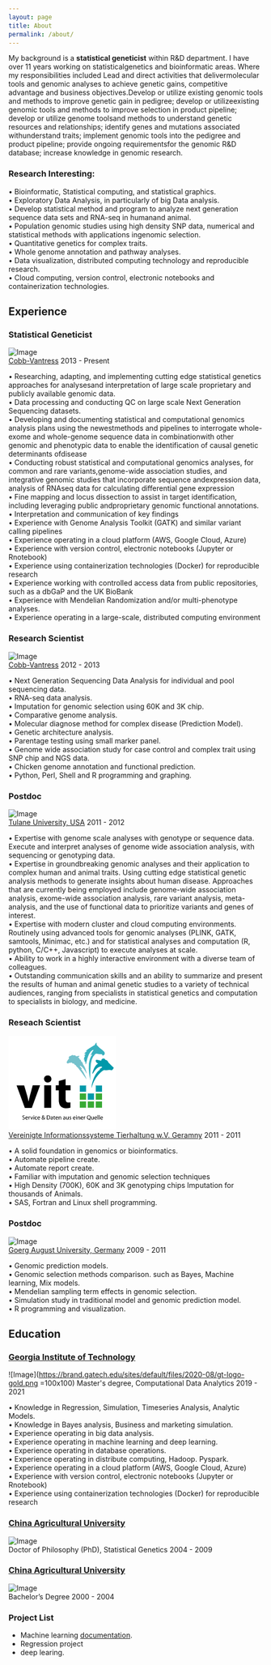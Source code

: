 ```yaml
---
layout: page
title: About
permalink: /about/
---
```


My background is a **statistical geneticist** within R&D department. I have over 11 years working on statisticalgenetics and bioinformatic areas. Where my responsibilities included Lead and direct activities that delivermolecular tools and genomic analyses to achieve genetic gains, competitive advantage and business objectives.Develop or utilize existing genomic tools and methods to improve genetic gain in pedigree; develop or utilizeexisting genomic tools and methods to improve selection in product pipeline; develop or utilize genome toolsand methods to understand genetic resources and relationships; identify genes and mutations associated withunderstand traits; implement genomic tools into the pedigree and product pipeline; provide ongoing requirementsfor the genomic R&D database; increase knowledge in genomic research.

### **Research Interesting**:

• Bioinformatic, Statistical computing, and statistical graphics.  
• Exploratory Data Analysis, in particularly of big Data analysis.  
• Develop statistical method and program to analyze next generation sequence data sets and RNA-seq in humanand animal.  
• Population genomic studies using high density SNP data, numerical and statistical methods with applications ingenomic selection.  
• Quantitative genetics for complex traits.  
• Whole genome annotation and pathway analyses.  
• Data visualization, distributed computing technology and reproducible research.  
• Cloud computing, version control, electronic notebooks and containerization technologies.  



## **Experience**

### Statistical Geneticist
![Image](https://www.cobb-vantress.com/assets/Uploads/eeea173a08/cobb-logo.png)   
[Cobb-Vantress](https://www.cobb-vantress.com/) 2013 - Present 

• Researching, adapting, and implementing cutting edge statistical genetics approaches for analysesand interpretation of large scale proprietary and publicly available genomic data.  
• Data processing and conducting QC on large scale Next Generation Sequencing datasets.  
• Developing and documenting statistical and computational genomics analysis plans using the newestmethods and pipelines to interrogate whole-exome and whole-genome sequence data in combinationwith other genomic and phenotypic data to enable the identification of causal genetic determinants ofdisease  
• Conducting robust statistical and computational genomics analyses, for common and rare variants,genome-wide association studies, and integrative genomic studies that incorporate sequence andexpression data, analysis of RNAseq data for calculating differential gene expression  
• Fine mapping and locus dissection to assist in target identification, including leveraging public andproprietary genomic functional annotations.  
• Interpretation and communication of key findings  
• Experience with Genome Analysis Toolkit (GATK) and similar variant calling pipelines  
• Experience operating in a cloud platform (AWS, Google Cloud, Azure)  
• Experience with version control, electronic notebooks (Jupyter or Rnotebook)  
• Experience using containerization technologies (Docker) for reproducible research  
• Experience working with controlled access data from public repositories, such as a dbGaP and the UK BioBank  
• Experience with Mendelian Randomization and/or multi-phenotype analyses.  
• Experience operating in a large-scale, distributed computing environment  


### Research Scientist
![Image](https://www.cobb-vantress.com/assets/Uploads/eeea173a08/cobb-logo.png)   
[Cobb-Vantress](https://www.cobb-vantress.com/) 2012 - 2013

• Next Generation Sequencing Data Analysis for individual and pool sequencing data.  
• RNA-seq data analysis.  
• Imputation for genomic selection using 60K and 3K chip.  
• Comparative genome analysis.  
• Molecular diagnose method for complex disease (Prediction Model).  
• Genetic architecture analysis.  
• Parentage testing using small marker panel.  
• Genome wide association study for case control and complex trait using SNP chip and NGS data.  
• Chicken genome annotation and functional prediction.  
• Python, Perl, Shell and R programming and graphing.  



### Postdoc
![Image](https://communications.tulane.edu/sites/g/files/rdw811/f/wordmark2color.gif)  
[Tulane University, USA](https://tulane.edu/) 2011 - 2012 

• Expertise with genome scale analyses with genotype or sequence data. Execute and interpret analyses of genome wide association analysis, with sequencing or genotyping data.  
• Expertise in groundbreaking genomic analyses and their application to complex human and animal
traits. Using cutting edge statistical genetic analysis methods to generate insights about human
disease. Approaches that are currently being employed include genome-wide association analysis,
exome-wide association analysis, rare variant analysis, meta-analysis, and the use of functional data to
prioritize variants and genes of interest.  
• Expertise with modern cluster and cloud computing environments. Routinely using advanced tools for
genomic analyses (PLINK, GATK, samtools, Minimac, etc.) and for statistical analyses and computation
(R, python, C/C++, Javascript) to execute analyses at scale.  
• Ability to work in a highly interactive environment with a diverse team of colleagues.  
• Outstanding communication skills and an ability to summarize and present the results of human and
animal genetic studies to a variety of technical audiences, ranging from specialists in statistical genetics
and computation to specialists in biology, and medicine.  


### Reseach Scientist  
![Image](vit.PNG)  
[Vereinigte Informationssysteme Tierhaltung w.V. Geramny](https://www.vit.de/) 2011 - 2011 

• A solid foundation in genomics or bioinformatics.  
• Automate pipeline create.  
• Automate report create.  
• Familiar with imputation and genomic selection techniques  
• High Density (700K), 60K and 3K genotyping chips Imputation for thousands of Animals.  
• SAS, Fortran and Linux shell programming.  

### Postdoc
![Image](https://enlight-eu.org/images/logos/Logo_Gttingen.jpg)  
[Goerg August University, Germany](https://www.uni-goettingen.de/en/1.html) 2009 - 2011    

• Genomic prediction models.  
• Genomic selection methods comparison. such as Bayes, Machine learning, Mix models.  
• Mendelian sampling term effects in genomic selection.  
• Simulation study in traditional model and genomic prediction model.  
• R programming and visualization.  



## **Education**
### [Georgia Institute of Technology](https://www.gatech.edu/)  
![Image](https://brand.gatech.edu/sites/default/files/2020-08/gt-logo-gold.png =100x100)
Master's degree, Computational Data Analytics
2019 - 2021

• Knowledge in Regression, Simulation, Timeseries Analysis, Analytic Models.  
• Knowledge in Bayes analysis, Business and marketing simulation.  
• Experience operating in big data analysis.  
• Experience operating in machine learning and deep learning.  
• Experience operating in database operations.  
• Experience operating in distribute computing, Hadoop. Pyspark.  
• Experience operating in a cloud platform (AWS, Google Cloud, Azure)  
• Experience with version control, electronic notebooks (Jupyter or Rnotebook)  
• Experience using containerization technologies (Docker) for reproducible  research  

### [China Agricultural University](https://en.cau.edu.cn/)  
![Image](https://www.laowaicareer.com/images/company-logo/114/140)  
Doctor of Philosophy (PhD), Statistical Genetics
2004 - 2009

### [China Agricultural University](https://en.cau.edu.cn/)   
![Image](https://www.laowaicareer.com/images/company-logo/114/140)  
Bachelor’s Degree
2000 - 2004


### **Project List**

* Machine learning [documentation](https://www.laowaicareer.com/images/company-logo/114/140/).  
* Regression project  
* deep learing. 
